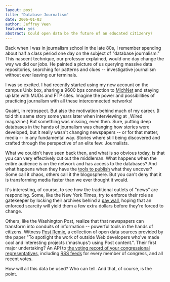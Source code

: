 ```yaml
--- 
layout: post
title: "Database Journalism"
date: 2006-01-03
author: Jeffrey Veen
featured: yes
abstract: Could open data be the future of an educated citizenry?
---
```

Back when I was in journalism school in the late 80s, I remember spending about half a class period one day on the subject of "database journalism." This nascent technique, our professor explained, would one day change the way we did our jobs. He painted a picture of us querying massive data repositories, searching for patterns and clues -- investigative journalism without ever leaving our terminals. 

I was so excited. I had recently started using my new account on the campus Unix box, sharing a 9600 bps connection to <a href="http://www.merit.edu/mn/index.html">MichNet</a> and staying up late with MUDs and FTP sites. Imagine the power and possibilities of practicing journalism with all these interconnected networks!

Quaint, in retrospect. But also the motivation behind much of my career. (I told this same story some years later when interviewing at _Wired magazine.) But something was missing, even then. Sure, putting deep databases in the hands of journalism was changing how stories were developed, but it really wasn't changing newspapers -- or for that matter,  media -- in any fundamental way. Stories where still being discovered and crafted through the perspective of an elite few: Journalists.

What we couldn't have seen back then, and what is so obvious today, is that you can very effectively cut out the middleman. What happens when the entire audience is on the network and has access to the databases? And what happens when they have the <a href="http://www.sixapart.com/">tools to publish</a> what they uncover? Some call it chaos, others call it the blogosphere. But you can't deny that it is transforming media faster than we ever thought it would.

It's interesting, of course, to see how the traditional outlets of "news" are responding. Some, like the New York Times, try to enforce their role as gatekeeper by locking their archives behind a <a href="http://pqasb.pqarchiver.com/nytimes/advancedsearch.html">pay wall</a>, hoping that an enforced scarcity will yield them a few extra dollars before they're forced to change. 

Others, like the Washington Post, realize that that newspapers can transform into conduits of information -- powerful tools in the hands of citizens. Witness <a href="http://blogs.washingtonpost.com/post_remix/">Post Remix</a>, a collection of open data sources provided by the paper "To spotlight the work of outside Web developers who've made cool and interesting projects ('mashups') using Post content.". Their first major undertaking? An API to <a href="http://projects.washingtonpost.com/congress/">the voting record of your congressional representatives</a>, including <a href="http://projects.washingtonpost.com/congress/rss/">RSS feeds</a> for every member of congress, and all recent votes.

How will all this data be used? Who can tell. And that, of course, is the point.
